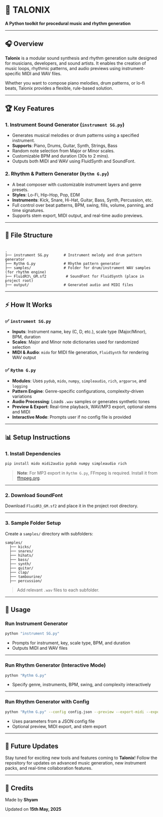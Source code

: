 
# 🎵 TALONIX

**A Python toolkit for procedural music and rhythm generation**

---

## 🎧 Overview

**Talonix** is a modular sound synthesis and rhythm generation suite designed for musicians, developers, and sound artists. It enables the creation of music loops, rhythmic patterns, and audio previews using instrument-specific MIDI and WAV files.

Whether you want to compose piano melodies, drum patterns, or lo-fi beats, Talonix provides a flexible, rule-based solution.

---

## 🏆 Key Features

### 1. Instrument Sound Generator (`instrument SG.py`)
- Generates musical melodies or drum patterns using a specified instrument.
- **Supports**: Piano, Drums, Guitar, Synth, Strings, Bass
- Random note selection from Major or Minor scales.
- Customizable BPM and duration (30s to 2 mins).
- Outputs both MIDI and WAV using FluidSynth and SoundFont.

### 2. Rhythm & Pattern Generator (`Rythm G.py`)
- A beat composer with customizable instrument layers and genre presets.
- **Styles**: Lo-Fi, Hip-Hop, Pop, EDM
- **Instruments**: Kick, Snare, Hi-Hat, Guitar, Bass, Synth, Percussion, etc.
- Full control over beat patterns, BPM, swing, fills, volume, panning, and time signatures.
- Supports stem export, MIDI output, and real-time audio previews.

---

## 📁 File Structure

```

.
├── instrument SG.py       # Instrument melody and drum pattern generator
├── Rythm G.py             # Rhythm pattern generator
├── samples/               # Folder for drum/instrument WAV samples (for rhythm engine)
├── FluidR3\_GM.sf2         # SoundFont for FluidSynth (place in project root)
├── output/                # Generated audio and MIDI files

````

---

## ⚡ How It Works

### ✅ `instrument SG.py`
- **Inputs**: Instrument name, key (C, D, etc.), scale type (Major/Minor), BPM, duration
- **Scales**: Major and Minor note dictionaries used for randomized selection
- **MIDI & Audio**: `mido` for MIDI file generation, `FluidSynth` for rendering WAV output

### ✅ `Rythm G.py`
- **Modules**: Uses `pydub`, `mido`, `numpy`, `simpleaudio`, `rich`, `argparse`, and `logging`
- **Pattern Engine**: Genre-specific configurations, complexity-driven variations
- **Audio Processing**: Loads `.wav` samples or generates synthetic tones
- **Preview & Export**: Real-time playback, WAV/MP3 export, optional stems and MIDI
- **Interactive Mode**: Prompts user if no config file is provided

---

## 📊 Setup Instructions

### 1. Install Dependencies

```bash
pip install mido midi2audio pydub numpy simpleaudio rich
````

> **Note**: For MP3 export in `Rythm G.py`, FFmpeg is required. Install it from [ffmpeg.org](https://ffmpeg.org).

---

### 2. Download SoundFont

Download `FluidR3_GM.sf2` and place it in the project root directory.

---

### 3. Sample Folder Setup

Create a `samples/` directory with subfolders:

```
samples/
  ├── kicks/
  ├── snares/
  ├── hihats/
  ├── bass/
  ├── synth/
  ├── guitar/
  ├── clap/
  ├── tambourine/
  ├── percussion/
```

> Add relevant `.wav` files to each subfolder.

---

## 📝 Usage

### Run Instrument Generator

```bash
python "instrument SG.py"
```

* Prompts for instrument, key, scale type, BPM, and duration
* Outputs MIDI and WAV files

---

### Run Rhythm Generator (Interactive Mode)

```bash
python "Rythm G.py"
```

* Specify genre, instruments, BPM, swing, and complexity interactively

---

### Run Rhythm Generator with Config

```bash
python "Rythm G.py" --config config.json --preview --export-midi --export-stems
```

* Uses parameters from a JSON config file
* Optional preview, MIDI export, and stem export

---

## 🚀 Future Updates

Stay tuned for exciting new tools and features coming to **Talonix**!
Follow the repository for updates on advanced music generation, new instrument packs, and real-time collaboration features.

---

## 🤝 Credits

Made by **Shyam**

Updated on **15th May, 2025**
